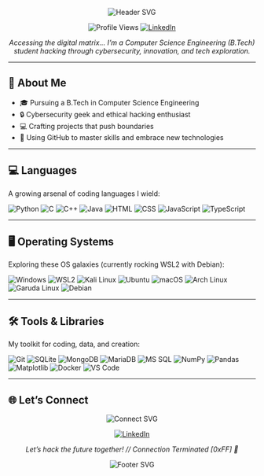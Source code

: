 <p align="center">
  <img src="https://readme-typing-svg.demolab.com?font=VT323&size=40&duration=3000&pause=500&color=00FF00&background=000000¢er=true&vCenter=true&width=460&lines=Hey+There,+I’m+Gaurav+Singh!" alt="Header SVG" />
</p>

<p align="center">
  <img src="https://komarev.com/ghpvc/?username=gauravsingh-02&color=blue" alt="Profile Views" /> 
  <a href="https://www.linkedin.com/in/gaurav-singh-com">
    <img src="https://img.shields.io/badge/Gaurav%20Singh-0077B5?style=flat-square&logo=linkedin&logoColor=white" alt="LinkedIn" />
  </a>
</p>

<p align="center">
  <em>Accessing the digital matrix... I’m a Computer Science Engineering (B.Tech) student hacking through cybersecurity, innovation, and tech exploration.</em>
</p>

---

## 🌟 About Me

- 🎓 Pursuing a B.Tech in Computer Science Engineering  
- 🔒 Cybersecurity geek and ethical hacking enthusiast  
- 💻 Crafting projects that push boundaries  
- 🌌 Using GitHub to master skills and embrace new technologies  

---

## 💻 Languages

A growing arsenal of coding languages I wield:

<p align="left">
  <img src="https://img.shields.io/badge/Python-3776AB?style=flat-square&logo=python&logoColor=white" alt="Python" />
  <img src="https://img.shields.io/badge/C-00599C?style=flat-square&logo=c&logoColor=white" alt="C" />
  <img src="https://img.shields.io/badge/C++-00599C?style=flat-square&logo=cplusplus&logoColor=white" alt="C++" />
  <img src="https://img.shields.io/badge/Java-007396?style=flat-square&logo=java&logoColor=white" alt="Java" />
  <img src="https://img.shields.io/badge/HTML5-E34F26?style=flat-square&logo=html5&logoColor=white" alt="HTML" />
  <img src="https://img.shields.io/badge/CSS3-1572B6?style=flat-square&logo=css3&logoColor=white" alt="CSS" />
  <img src="https://img.shields.io/badge/JavaScript-F7DF1E?style=flat-square&logo=javascript&logoColor=black" alt="JavaScript" />
  <img src="https://img.shields.io/badge/TypeScript-3178C6?style=flat-square&logo=typescript&logoColor=white" alt="TypeScript" />
</p>

---

## 🖥️ Operating Systems

Exploring these OS galaxies (currently rocking WSL2 with Debian):

<p align="left">
  <img src="https://img.shields.io/badge/Windows-0078D6?style=flat-square&logo=windows&logoColor=white" alt="Windows" />
  <img src="https://img.shields.io/badge/WSL2-0A3050?style=flat-square&logo=linux&logoColor=white" alt="WSL2" />
  <img src="https://img.shields.io/badge/Kali%20Linux-557C94?style=flat-square&logo=kalilinux&logoColor=white" alt="Kali Linux" />
  <img src="https://img.shields.io/badge/Ubuntu-E95420?style=flat-square&logo=ubuntu&logoColor=white" alt="Ubuntu" />
  <img src="https://img.shields.io/badge/macOS-000000?style=flat-square&logo=apple&logoColor=white" alt="macOS" />
  <img src="https://img.shields.io/badge/Arch%20Linux-1793D1?style=flat-square&logo=archlinux&logoColor=white" alt="Arch Linux" />
  <img src="https://img.shields.io/badge/Garuda%20Linux-FF5733?style=flat-square&logo=linux&logoColor=white" alt="Garuda Linux" />
  <img src="https://img.shields.io/badge/Debian-A81D33?style=flat-square&logo=debian&logoColor=white" alt="Debian" />
</p>

---

## 🛠️ Tools & Libraries

My toolkit for coding, data, and creation:

<p align="left">
  <img src="https://img.shields.io/badge/Git-F05032?style=flat-square&logo=git&logoColor=white" alt="Git" />
  <img src="https://img.shields.io/badge/SQLite-003B57?style=flat-square&logo=sqlite&logoColor=white" alt="SQLite" />
  <img src="https://img.shields.io/badge/MongoDB-47A248?style=flat-square&logo=mongodb&logoColor=white" alt="MongoDB" />
  <img src="https://img.shields.io/badge/MariaDB-003545?style=flat-square&logo=mariadb&logoColor=white" alt="MariaDB" />
  <img src="https://img.shields.io/badge/MS%20SQL-CC2927?style=flat-square&logo=microsoftsqlserver&logoColor=white" alt="MS SQL" />
  <img src="https://img.shields.io/badge/NumPy-013243?style=flat-square&logo=numpy&logoColor=white" alt="NumPy" />
  <img src="https://img.shields.io/badge/Pandas-150458?style=flat-square&logo=pandas&logoColor=white" alt="Pandas" />
  <img src="https://img.shields.io/badge/Matplotlib-11557C?style=flat-square&logo=python&logoColor=white" alt="Matplotlib" />
  <img src="https://img.shields.io/badge/Docker-2496ED?style=flat-square&logo=docker&logoColor=white" alt="Docker" />
  <img src="https://img.shields.io/badge/VS%20Code-007ACC?style=flat-square&logo=visualstudiocode&logoColor=white" alt="VS Code" />
</p>

---

## 🌐 Let’s Connect

<p align="center">
  <img src="https://readme-typing-svg.demolab.com?font=VT323&size=30&duration=3000&pause=500&color=00FF00&background=000000¢er=true&vCenter=true&width=400&lines=[*]+Establishing+Connection..." alt="Connect SVG" />
</p>

<p align="center">
  <a href="https://www.linkedin.com/in/gaurav-singh-com">
    <img src="https://img.shields.io/badge/Gaurav%20Singh-0077B5?style=flat-square&logo=linkedin&logoColor=white" alt="LinkedIn" />
  </a>
</p>

<p align="center">
  <em>Let’s hack the future together! // Connection Terminated [0xFF] 🚀</em>
</p>

<p align="center">
  <img src="https://readme-typing-svg.demolab.com?font=VT323&size=20&duration=2000&pause=1000&color=00FF00&background=000000¢er=true&vCenter=true&width=170&lines=...+System+Offline+..." alt="Footer SVG" />
</p>
